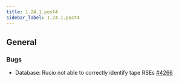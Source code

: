 ```yaml
---
title: 1.24.1.post4
sidebar_label: 1.24.1.post4
---
```


## General

### Bugs

- Database: Rucio not able to correctly identify tape RSEs [#4266](https://github.com/rucio/rucio/issues/4266)
